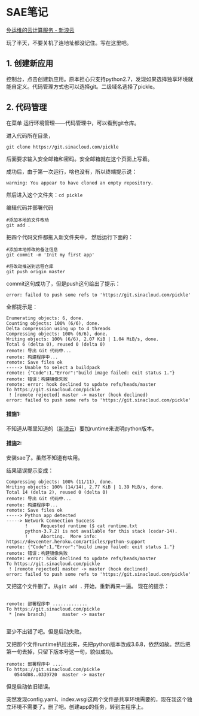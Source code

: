# SAE笔记  

[免运维的云计算服务 - 新浪云](https://www.sinacloud.com/)

玩了半天，不要关机了连地址都没记住。写在这里吧。

## 1. 创建新应用  

控制台，点击创建新应用。原本担心只支持python2.7，发现如果选择独享环境就能自定义。代码管理方式也可以选择git。二级域名选择了pickle。


## 2. 代码管理  

在菜单 运行环境管理——代码管理中，可以看到git仓库。

进入代码所在目录，  
```
git clone https://git.sinacloud.com/pickle
```
后面要求输入安全邮箱和密码。安全邮箱就在这个页面上写着。  

成功后，由于第一次运行，啥也没有，所以终端提示说：  
```
warning: You appear to have cloned an empty repository.
```
然后进入这个文件夹：`cd pickle`

编辑代码并部署代码

```
#添加本地的文件改动
git add .
```

把四个代码文件都拖入新文件夹中， 然后运行下面的：  

```
#添加本地修改的备注信息
git commit -m 'Init my first app'

#将改动推送到远程仓库
git push origin master
```

commit这句成功了，但是push这句给出了提示： 

```
error: failed to push some refs to 'https://git.sinacloud.com/pickle'
```

全部提示是：

```
Enumerating objects: 6, done.
Counting objects: 100% (6/6), done.
Delta compression using up to 4 threads
Compressing objects: 100% (6/6), done.
Writing objects: 100% (6/6), 2.07 KiB | 1.04 MiB/s, done.
Total 6 (delta 0), reused 0 (delta 0)
remote: 导出 Git 代码中...
remote: 构建程序中...
remote: Save files ok
-----> Unable to select a buildpack
remote: {"Code":1,"Error":"build image failed: exit status 1."}
remote: 错误：构建镜像失败
remote: error: hook declined to update refs/heads/master
To https://git.sinacloud.com/pickle
 ! [remote rejected] master -> master (hook declined)
error: failed to push some refs to 'https://git.sinacloud.com/pickle'
```

#### 措施1:  

不知道从哪里知道的（[新浪云](https://www.sinacloud.com/doc/sae/docker/python-getting-started.html)）要加runtime来说明python版本。

#### 措施2:  

安装sae了。虽然不知道有啥用。

结果错误提示变成：  

```
Compressing objects: 100% (11/11), done.
Writing objects: 100% (14/14), 2.77 KiB | 1.39 MiB/s, done.
Total 14 (delta 2), reused 0 (delta 0)
remote: 导出 Git 代码中...
remote: 构建程序中...
remote: Save files ok
-----> Python app detected
-----> Network Connection Success
       !     Requested runtime ($ cat runtime.txt
       python-3.7.2) is not available for this stack (cedar-14).
       !     Aborting.  More info: https://devcenter.heroku.com/articles/python-support
remote: {"Code":1,"Error":"build image failed: exit status 1."}
remote: 错误：构建镜像失败
remote: error: hook declined to update refs/heads/master
To https://git.sinacloud.com/pickle
 ! [remote rejected] master -> master (hook declined)
error: failed to push some refs to 'https://git.sinacloud.com/pickle'
```

又把这个文件删了。从`git add .` 开始，重新再来一遍。  现在的提示：  

```

remote: 部署程序中 .............
To https://git.sinacloud.com/pickle
 * [new branch]      master -> master
 
```

至少不出错了吧。但是启动失败。

又把那个文件runtime扒拉出来，先把python版本改成3.6.8，依然如故。然后把第一句去掉，只留下版本号这一句，貌似成功。

```
remote: 部署程序中 ....
To https://git.sinacloud.com/pickle
   0544d08..0339720  master -> master
```

但是启动依旧错误。

突然发现config.yaml、index.wsgi这两个文件是共享环境需要的，现在我这个独立环境不需要了。删了吧。创建app的任务，转到主程序上。



